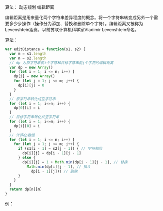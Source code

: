 算法： 动态规划 编辑距离

编辑距离是用来量化两个字符串差异程度的概念。将一个字符串转变成另外一个需要多少步操作（操作分为添加、替换和删除单个字符）。编辑距离又被称为Levenshtein距离，以前苏联计算机科学家Vladimir Levenshtein命名。

算法：

```javascript
var editDistance = function(s1, s2) {
  var m = s1.length
  var n = s2.length
  // dp 为原字符串前i个字符和目标字符串前j个字符的编辑距离
  var dp = new Array()
  for (let i = 1; i <= n; i++) {
    dp[i] = new Array()
    for (let j = 1; j <= m; j++) {
      dp[i][j] = 0
    }
  }
  // 原字符串转化成空字符串
  for (let i = 1; i<=n; i++) {
    dp[0][i] = i
  }
  // 目标字符串转化成空字符串
  for (let i = 1; i<=m; i++) {
    dp[i][0] = i
  }
  // 计算dp数组
  for (let i = 1; i <= n; i++) {
    for (let j = 1; j <= m; j++) {
      if (s1[i - 1] = s2[j - 1]) { // 字符相同
        dp[i][j] = dp[i - 1][j - 1]
      } else {
        dp[i][j] = 1 + Math.min(dp[i - 1][j - 1], // 替换
          Math.min(dp[i][j - 1], // 插入
            dp[i - 1][j])) // 删除
      }
    }
  }
  return dp[n][m]
}
```

例：

